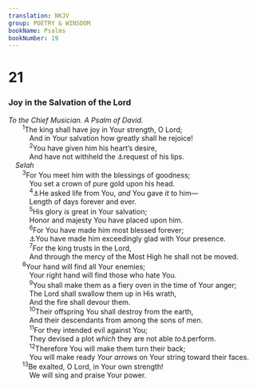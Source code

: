 ```yaml
---
translation: NKJV
group: POETRY & WINSDOM
bookName: Psalms 
bookNumber: 19
---
```


<div class="title"><h1>21</h1><h3>Joy in the Salvation of the Lord</h3><i>To the Chief Musician. A Psalm of David.</i></div>
<span class="verse thi_21_1">  <sup>1</sup>The king shall have joy in Your strength, O Lord;<br/>   And in Your salvation how greatly shall he rejoice!<br/></span>
<span class="verse thi_21_2">   <sup>2</sup>You have given him his heart’s desire,<br/>   And have not withheld the <a data-toggle="tooltip" data-placement="bottom" title="2 Sam. 7:26–29">⚓</a>request of his lips.<br/> <i>Selah</i><br/></span>
<span class="verse thi_21_3">  <sup>3</sup>For You meet him with the blessings of goodness;<br/>   You set a crown of pure gold upon his head.<br/></span>
<span class="verse thi_21_4">   <sup>4</sup><a data-toggle="tooltip" data-placement="bottom" title="Ps. 61:5, 6; 133:3">⚓</a>He asked life from You, <i>and</i> You gave <i>it</i> to him—<br/>   Length of days forever and ever.<br/></span>
<span class="verse thi_21_5">   <sup>5</sup>His glory <i>is</i> great in Your salvation;<br/>   Honor and majesty You have placed upon him.<br/></span>
<span class="verse thi_21_6">   <sup>6</sup>For You have made him most blessed forever;<br/>   <a data-toggle="tooltip" data-placement="bottom" title="Ps. 16:11; 45:7">⚓</a>You have made him exceedingly glad with Your presence.<br/></span>
<span class="verse thi_21_7">   <sup>7</sup>For the king trusts in the Lord,<br/>   And through the mercy of the Most High he shall not be moved.<br/></span>
<span class="verse thi_21_8">  <sup>8</sup>Your hand will find all Your enemies;<br/>   Your right hand will find those who hate You.<br/></span>
<span class="verse thi_21_9">   <sup>9</sup>You shall make them as a fiery oven in the time of Your anger;<br/>   The Lord shall swallow them up in His wrath,<br/>   And the fire shall devour them.<br/></span>
<span class="verse thi_21_10">   <sup>10</sup>Their offspring You shall destroy from the earth,<br/>   And their descendants from among the sons of men.<br/></span>
<span class="verse thi_21_11">   <sup>11</sup>For they intended evil against You;<br/>   They devised a plot <i>which</i> they are not able <i>to</i><a data-toggle="tooltip" data-placement="bottom" title="Ps. 2:1–4">⚓</a>perform.<br/></span>
<span class="verse thi_21_12">   <sup>12</sup>Therefore You will make them turn their back;<br/>   You will make ready <i>Your</i> <i>arrows</i> on Your string toward their faces.<br/></span>
<span class="verse thi_21_13">  <sup>13</sup>Be exalted, O Lord, in Your own strength!<br/>   We will sing and praise Your power.<br/></span>
